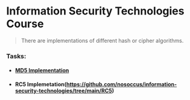 # Information Security Technologies Course
> There are implementations of different hash or cipher algorithms.

### Tasks:
- #### [MD5 Implementation](https://github.com/nosoccus/information-security-technologies/tree/main/MD5)
- #### RC5 Implemetation(https://github.com/nosoccus/information-security-technologies/tree/main/RC5)
